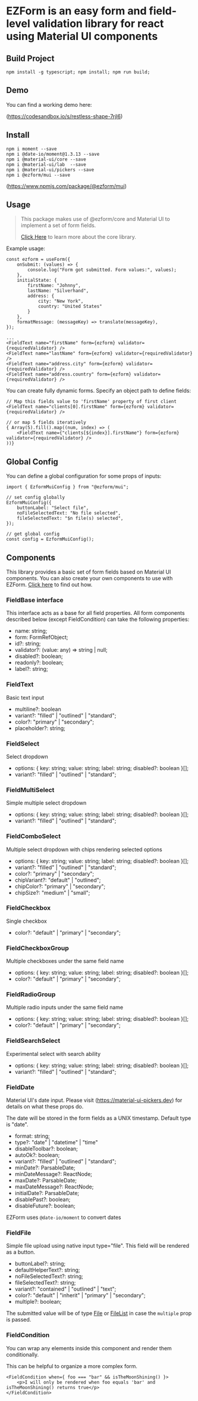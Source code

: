 # EZForm is an easy form and field-level validation library for react using Material UI components

## Build Project

````
npm install -g typescript; npm install; npm run build;
````

## Demo

You can find a working demo here:

(https://codesandbox.io/s/restless-shape-7rjl6)

## Install

````
npm i moment --save
npm i @date-io/moment@1.3.13 --save
npm i @material-ui/core --save
npm i @material-ui/lab  --save
npm i @material-ui/pickers --save
npm i @ezform/mui --save
````

(https://www.npmjs.com/package/@ezform/mui)

## Usage

> This package makes use of @ezform/core and Material UI to implement a set of form fields.
> 
> [Click Here](https://github.com/dafrina/ezform) to learn more about the core library.

Example usage:

````
const ezform = useForm({
    onSubmit: (values) => {
        console.log("Form got submitted. Form values:", values);
    },
    initialState: {
        firstName: "Johnny",
        lastName: "Silverhand",
        address: {
            city: "New York",
            country: "United States"
        }
    },
    formatMessage: (messageKey) => translate(messageKey),
});

...
<FieldText name="firstName" form={ezform} validator={requiredValidator} />
<FieldText name="lastName" form={ezform} validator={requiredValidator} />
<FieldText name="address.city" form={ezform} validator={requiredValidator} />
<FieldText name="address.country" form={ezform} validator={requiredValidator} />
````

You can create fully dynamic forms. Specify an object path to define fields:

````
// Map this fields value to 'firstName' property of first client
<FieldText name="clients[0].firstName" form={ezform} validator={requiredValidator} />

// or map 5 fields iteratively
{ Array(5).fill().map((num, index) => (
    <FieldText name={"clients[${index}].firstName"} form={ezform} validator={requiredValidator} />
))}
````

## Global Config
You can define a global configuration for some props of inputs:
````
import { EzformMuiConfig } from "@ezform/mui";

// set config globally
EzformMuiConfig({
    buttonLabel: "Select file",
    noFileSelectedText: "No file selected",
    fileSelectedText: "$n file(s) selected",
});

// get global config
const config = EzformMuiConfig();
````

## Components

This library provides a basic set of form fields based on Material UI components. You can also create your own components to use with EZForm. [Click here](https://github.com/dafrina/ezform#creating-your-own-fields) to find out how.

### FieldBase interface

This interface acts as a base for all field properties. All form components described below (except FieldCondition) can take the following properties:

- name: string;
- form: FormRefObject;
- id?: string;
- validator?: (value: any) => string | null;
- disabled?: boolean;
- readonly?: boolean;
- label?: string;

### FieldText

Basic text input

- multiline?: boolean
- variant?: "filled" | "outlined" | "standard";
- color?: "primary" | "secondary";
- placeholder?: string;

### FieldSelect

Select dropdown

- options: { key: string; value: string; label: string; disabled?: boolean }[];
- variant?: "filled" | "outlined" | "standard";

### FieldMultiSelect

Simple multiple select dropdown

- options: { key: string; value: string; label: string; disabled?: boolean }[];
- variant?: "filled" | "outlined" | "standard";

### FieldComboSelect

Multiple select dropdown with chips rendering selected options

- options: { key: string; value: string; label: string; disabled?: boolean }[];
- variant?: "filled" | "outlined" | "standard";
- color?: "primary" | "secondary";
- chipVariant?: "default" | "outlined";
- chipColor?: "primary" | "secondary";
- chipSize?: "medium" | "small";

### FieldCheckbox

Single checkbox

- color?: "default" | "primary" | "secondary";

### FieldCheckboxGroup

Multiple checkboxes under the same field name

- options: { key: string; value: string; label: string; disabled?: boolean }[];
- color?: "default" | "primary" | "secondary";

### FieldRadioGroup

Multiple radio inputs under the same field name

- options: { key: string; value: string; label: string; disabled?: boolean }[];
- color?: "default" | "primary" | "secondary";

### FieldSearchSelect

Experimental select with search ability

- options: { key: string; value: string; label: string; disabled?: boolean }[];
- variant?: "filled" | "outlined" | "standard";

### FieldDate

Material UI's date input. Please visit (https://material-ui-pickers.dev) for details on what these props do.

The date will be stored in the form fields as a UNIX timestamp. Default type is "date".

- format: string;
- type?: "date" | "datetime" | "time"
- disableToolbar?: boolean;
- autoOk?: boolean;
- variant?: "filled" | "outlined" | "standard";
- minDate?: ParsableDate;
- minDateMessage?: ReactNode;
- maxDate?: ParsableDate;
- maxDateMessage?: ReactNode;
- initialDate?: ParsableDate;
- disablePast?: boolean;
- disableFuture?: boolean;

EZForm uses `@date-io/moment` to convert dates

### FieldFile

Simple file upload using native input type="file". This field will be rendered as a button.

- buttonLabel?: string;
- defaultHelperText?: string;
- noFileSelectedText?: string;
- fileSelectedText?: string;
- variant?: "contained" | "outlined" | "text";
- color?: "default" | "inherit" | "primary" | "secondary";
- multiple?: boolean;

The submitted value will be of type [File](https://developer.mozilla.org/en-US/docs/Web/API/File) or [FileList](https://developer.mozilla.org/en-US/docs/Web/API/FileList) in case the ``multiple`` prop is passed.

### FieldCondition

You can wrap any elements inside this component and render them conditionally.

This can be helpful to organize a more complex form.

````
<FieldCondition when={ foo === "bar" && isTheMoonShining() }>
    <p>I will only be rendered when foo equals 'bar' and isTheMoonShining() returns true</p>
</FieldCondition>
````
